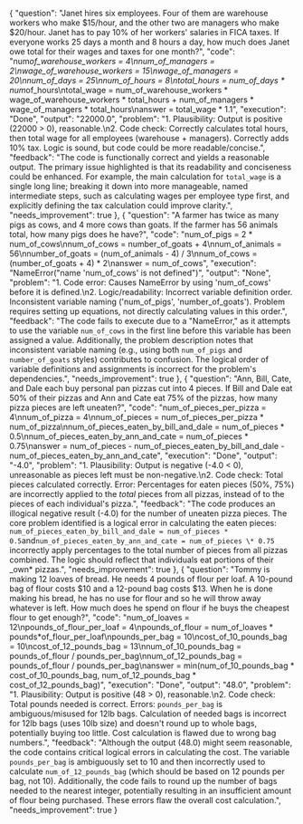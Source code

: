 {
"question": "Janet hires six employees. Four of them are warehouse workers who make $15/hour, and the other two are managers who make $20/hour. Janet has to pay 10% of her workers' salaries in FICA taxes. If everyone works 25 days a month and 8 hours a day, how much does Janet owe total for their wages and taxes for one month?",
"code": "num*of_warehouse_workers = 4\nnum_of_managers = 2\nwage_of_warehouse_workers = 15\nwage_of_managers = 20\nnum_of_days = 25\nnum_of_hours = 8\ntotal_hours = num_of_days * num*of_hours\ntotal_wage = num_of_warehouse_workers * wage_of_warehouse_workers * total_hours + num_of_managers * wage_of_managers * total_hours\nanswer = total_wage * 1.1",
"execution": "Done",
"output": "22000.0",
"problem": "1. Plausibility: Output is positive (22000 > 0), reasonable.\n2. Code check: Correctly calculates total hours, then total wage for all employees (warehouse + managers). Correctly adds 10% tax. Logic is sound, but code could be more readable/concise.",
"feedback": "The code is functionally correct and yields a reasonable output. The primary issue highlighted is that its readability and conciseness could be enhanced. For example, the main calculation for `total_wage` is a single long line; breaking it down into more manageable, named intermediate steps, such as calculating wages per employee type first, and explicitly defining the tax calculation could improve clarity.",
"needs_improvement": true
},
{
"question": "A farmer has twice as many pigs as cows, and 4 more cows than goats. If the farmer has 56 animals total, how many pigs does he have?",
"code": "num_of_pigs = 2 * num_of_cows\nnum_of_cows = number_of_goats + 4\nnum_of_animals = 56\nnumber_of_goats = (num_of_animals - 4) / 3\nnum_of_cows = (number_of_goats + 4) * 2\nanswer = num_of_cows",
"execution": "NameError(\"name 'num_of_cows' is not defined\")",
"output": "None",
"problem": "1. Code error: Causes NameError by using 'num_of_cows' before it is defined.\n2. Logic/readability: Incorrect variable definition order. Inconsistent variable naming ('num_of_pigs', 'number_of_goats'). Problem requires setting up equations, not directly calculating values in this order.",
"feedback": "The code fails to execute due to a \"NameError,\" as it attempts to use the variable `num_of_cows` in the first line before this variable has been assigned a value. Additionally, the problem description notes that inconsistent variable naming (e.g., using both `num_of_pigs` and `number_of_goats` styles) contributes to confusion. The logical order of variable definitions and assignments is incorrect for the problem's dependencies.",
"needs_improvement": true
},
{
"question": "Ann, Bill, Cate, and Dale each buy personal pan pizzas cut into 4 pieces. If Bill and Dale eat 50% of their pizzas and Ann and Cate eat 75% of the pizzas, how many pizza pieces are left uneaten?",
"code": "num_of_pieces_per_pizza = 4\nnum_of_pizza = 4\nnum_of_pieces = num_of_pieces_per_pizza * num_of_pizza\nnum_of_pieces_eaten_by_bill_and_dale = num_of_pieces * 0.5\nnum_of_pieces_eaten_by_ann_and_cate = num_of_pieces * 0.75\nanswer = num_of_pieces - num_of_pieces_eaten_by_bill_and_dale - num_of_pieces_eaten_by_ann_and_cate",
"execution": "Done",
"output": "-4.0",
"problem": "1. Plausibility: Output is negative (-4.0 < 0), unreasonable as pieces left must be non-negative.\n2. Code check: Total pieces calculated correctly. Error: Percentages for eaten pieces (50%, 75%) are incorrectly applied to the *total* pieces from all pizzas, instead of to the pieces of each individual's pizza.",
"feedback": "The code produces an illogical negative result (-4.0) for the number of uneaten pizza pieces. The core problem identified is a logical error in calculating the eaten pieces: `num_of_pieces_eaten_by_bill_and_dale = num_of_pieces * 0.5`and`num_of_pieces_eaten_by_ann_and_cate = num_of_pieces \* 0.75` incorrectly apply percentages to the total number of pieces from all pizzas combined. The logic should reflect that individuals eat portions of their \_own\* pizzas.",
"needs_improvement": true
},
{
"question": "Tommy is making 12 loaves of bread. He needs 4 pounds of flour per loaf. A 10-pound bag of flour costs $10 and a 12-pound bag costs $13. When he is done making his bread, he has no use for flour and so he will throw away whatever is left. How much does he spend on flour if he buys the cheapest flour to get enough?",
"code": "num_of_loaves = 12\npounds_of_flour_per_loaf = 4\npounds_of_flour = num_of_loaves * pounds*of_flour_per_loaf\npounds_per_bag = 10\ncost_of_10_pounds_bag = 10\ncost_of_12_pounds_bag = 13\nnum_of_10_pounds_bag = pounds_of_flour / pounds_per_bag\nnum_of_12_pounds_bag = pounds_of_flour / pounds_per_bag\nanswer = min(num_of_10_pounds_bag * cost_of_10_pounds_bag, num_of_12_pounds_bag \* cost_of_12_pounds_bag)",
"execution": "Done",
"output": "48.0",
"problem": "1. Plausibility: Output is positive (48 > 0), reasonable.\n2. Code check: Total pounds needed is correct. Errors: `pounds_per_bag` is ambiguous/misused for 12lb bags. Calculation of needed bags is incorrect for 12lb bags (uses 10lb size) and doesn't round up to whole bags, potentially buying too little. Cost calculation is flawed due to wrong bag numbers.",
"feedback": "Although the output (48.0) might seem reasonable, the code contains critical logical errors in calculating the cost. The variable `pounds_per_bag` is ambiguously set to 10 and then incorrectly used to calculate `num_of_12_pounds_bag` (which should be based on 12 pounds per bag, not 10). Additionally, the code fails to round up the number of bags needed to the nearest integer, potentially resulting in an insufficient amount of flour being purchased. These errors flaw the overall cost calculation.",
"needs_improvement": true
}
